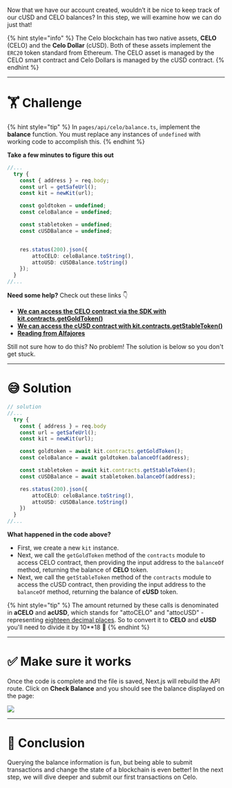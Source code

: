 Now that we have our account created, wouldn’t it be nice to keep track of our cUSD and CELO balances? In this step, we will examine how we can do just that!

{% hint style="info" %}
The Celo blockchain has two native assets, **CELO** (CELO) and the **Celo Dollar** (cUSD). Both of these assets implement the `ERC20` token standard from Ethereum. The CELO asset is managed by the CELO smart contract and Celo Dollars is managed by the cUSD contract.
{% endhint %}

---

# 🏋️ Challenge

{% hint style="tip" %}
In `pages/api/celo/balance.ts`, implement the **balance** function. You must replace any instances of `undefined` with working code to accomplish this.
{% endhint %}

**Take a few minutes to figure this out**

```typescript
//...
  try {
    const { address } = req.body;
    const url = getSafeUrl();
    const kit = newKit(url);

    const goldtoken = undefined;
    const celoBalance = undefined;

    const stabletoken = undefined;
    const cUSDBalance = undefined;


    res.status(200).json({
        attoCELO: celoBalance.toString(),
        attoUSD: cUSDBalance.toString()
    });
  }
//...
```

**Need some help?** Check out these links 👇

- [**We can access the CELO contract via the SDK with kit.contracts.getGoldToken()**](https://docs.celo.org/developer-guide/contractkit/contracts-wrappers-registry#interacting-with-celo-and-cusd)
- [**We can access the cUSD contract with kit.contracts.getStableToken()**](https://docs.celo.org/developer-guide/contractkit/contracts-wrappers-registry#interacting-with-celo-and-cusd)
- [**Reading from Alfajores**](https://docs.celo.org/developer-guide/start/hellocelo#reading-alfajores)

Still not sure how to do this? No problem! The solution is below so you don't get stuck.

---

# 😅 Solution

```typescript
// solution
//...
  try {
    const { address } = req.body
    const url = getSafeUrl();
    const kit = newKit(url);

    const goldtoken = await kit.contracts.getGoldToken();
    const celoBalance = await goldtoken.balanceOf(address);

    const stabletoken = await kit.contracts.getStableToken();
    const cUSDBalance = await stabletoken.balanceOf(address);

    res.status(200).json({
        attoCELO: celoBalance.toString(),
        attoUSD: cUSDBalance.toString()
    })
  }
//...
```

**What happened in the code above?**

- First, we create a new `kit` instance.
- Next, we call the `getGoldToken` method of the `contracts` module to access CELO contract, then providing the input address to the `balanceOf` method, returning the balance of **CELO** token.
- Next, we call the `getStableToken` method of the `contracts` module to access the cUSD contract, then providing the input address to the `balanceOf` method, returning the balance of **cUSD** token.

{% hint style="tip" %}
The amount returned by these calls is denominated in **aCELO** and **acUSD**, which stands for "attoCELO" and "attocUSD" - representing [eighteen decimal places](https://en.wikipedia.org/wiki/Atto-). So to convert it to **CELO** and **cUSD** you'll need to divide it by 10\*\*18 💪
{% endhint %}

---

# ✅ Make sure it works

Once the code is complete and the file is saved, Next.js will rebuild the API route. Click on **Check Balance** and you should see the balance displayed on the page:

![](https://raw.githubusercontent.com/figment-networks/learn-web3-dapp/main/markdown/__images__/celo/celo-balance.gif)

---

# 🏁 Conclusion

Querying the balance information is fun, but being able to submit transactions and change the state of a blockchain is even better! In the next step, we will dive deeper and submit our first transactions on Celo.
